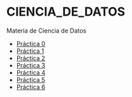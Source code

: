 # CIENCIA_DE_DATOS
Materia de Ciencia de Datos

* [Práctica 0](https://nbviewer.jupyter.org/github/SamatarouKami/CIENCIA_DE_DATOS/blob/master/P0.ipynb)
* [Práctica 1](https://nbviewer.jupyter.org/github/SamatarouKami/CIENCIA_DE_DATOS/blob/master/P1.ipynb)
* [Práctica 2](https://nbviewer.jupyter.org/github/SamatarouKami/CIENCIA_DE_DATOS/blob/master/P2.ipynb)
* [Práctica 3](https://nbviewer.jupyter.org/github/SamatarouKami/CIENCIA_DE_DATOS/blob/master/P3.ipynb)
* [Práctica 4]()
* [Práctica 5](https://nbviewer.jupyter.org/github/SamatarouKami/CIENCIA_DE_DATOS/blob/master/P5.ipynb)
* [Práctica 6](https://nbviewer.jupyter.org/github/SamatarouKami/CIENCIA_DE_DATOS/blob/master/P6.ipynb)


